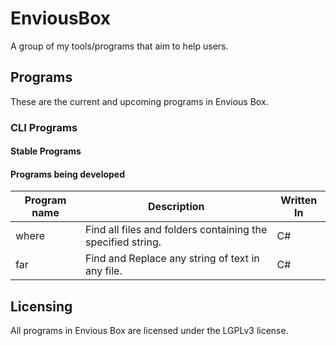 # EnviousBox
A group of my tools/programs that aim to help users.

## Programs
These are the current and upcoming programs in Envious Box.

### CLI Programs
#### Stable Programs


#### Programs being developed
| Program name | Description | Written  In |
|-|-|-|
| where | Find all files and folders containing the specified string. | C# |
| far | Find and Replace any string of text in any file. | C# |

## Licensing
All programs in Envious Box are licensed under the LGPLv3 license.
